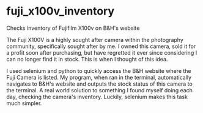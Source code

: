 # fuji_x100v_inventory
Checks inventory of Fujifilm X100v on B&amp;H's website

The Fuji X100V is a highly sought after camera within the photography community, specifically sought after by me. I owned this camera, sold it for a profit soon after purchasing, but have regretted it ever since considering I can no longer find it in stock. This is when I thought of this idea.

I used selenium and python to quickly access the B&H website where the Fuji Camera is listed. My program, when ran in the terminal, automatically navigates to B&H's website and outputs the stock status of this camera to the terminal. A real world solution to something I found myself doing each day, checking the camera's inventory. Luckily, selenium makes this task much simpler.
